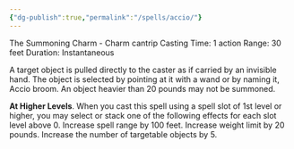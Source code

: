 ```yaml
---
{"dg-publish":true,"permalink":"/spells/accio/"}
---
```


The Summoning Charm - Charm cantrip 
Casting Time: 1 action 
Range: 30 feet 
Duration: Instantaneous 

A target object is pulled directly to the caster as if carried by an invisible hand. The object is selected by pointing at it with a wand or by naming it, Accio broom. An object heavier than 20 pounds may not be summoned. 

**At Higher Levels**. When you cast this spell using a spell slot of 1st level or higher, you may select or stack one of the following effects for each slot level above 0. Increase spell range by 100 feet. Increase weight limit by 20 pounds. Increase the number of targetable objects by 5.